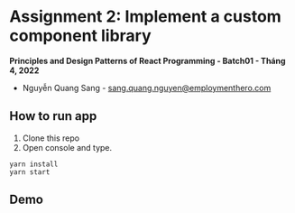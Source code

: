 # Assignment 2: Implement a custom component library

**Principles and Design Patterns of React Programming - Batch01 - Tháng 4, 2022**
- Nguyễn Quang Sang - sang.quang.nguyen@employmenthero.com

## How to run app
1. Clone this repo
2. Open console and type.
```
yarn install
yarn start
```

## Demo


